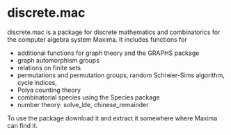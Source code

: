discrete.mac
=============

discrete.mac is a package for discrete mathematics and combinatorics
for the computer algebra system Maxima. It includes functions for

* additional functions for graph theory and the GRAPHS package
* graph automorphism groups
* relations on finite sets
* permutations and permutation groups, random Schreier-Sims algorithm,
  cycle indices,
* Polya counting theory
* combinatorial species using the Species package
* number theory: solve_lde, chinese_remainder

To use the package download it and extract it somewhere where Maxima
can find it.
